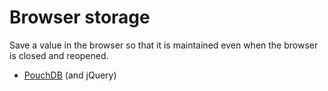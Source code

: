 # Browser storage

Save a value in the browser so that it is maintained even when the
browser is closed and reopened.

- [PouchDB](./PouchDB/) (and jQuery)
